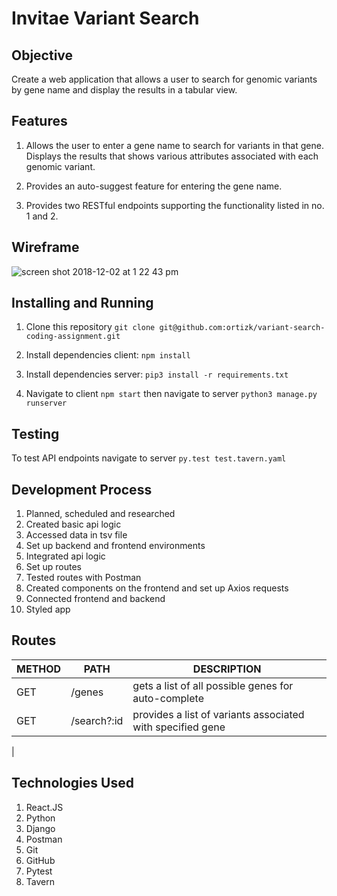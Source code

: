 # Invitae Variant Search

## Objective

Create a web application that allows a user to search for genomic variants by gene name and display the results in a tabular view.

## Features

1.  Allows the user to enter a gene name to search for variants in that gene. Displays the results that shows various attributes associated with each genomic variant.
    
2.  Provides an auto-suggest feature for entering the gene name.
    
3.  Provides two RESTful endpoints supporting the functionality listed in no. 1 and 2.


## Wireframe
![screen shot 2018-12-02 at 1 22 43 pm](https://user-images.githubusercontent.com/34222706/49347356-84c42b80-f652-11e8-884a-ee60f57aea6d.png)


## Installing and Running

1.  Clone this repository `git clone git@github.com:ortizk/variant-search-coding-assignment.git`
    
2.  Install dependencies client: `npm install`

3. Install dependencies server: `pip3 install -r requirements.txt`
    
4.  Navigate to client `npm start` then navigate to server `python3 manage.py runserver`

## Testing

To test API endpoints navigate to server `py.test test.tavern.yaml`

## Development Process

1. Planned, scheduled and researched
2. Created basic api logic 
3. Accessed data in tsv file
4. Set up backend and frontend environments
5. Integrated api logic
6. Set up routes
7. Tested routes with Postman
8. Created components on the frontend and set up Axios requests
9. Connected frontend and backend
10. Styled app


## Routes

|METHOD                |PATH                        |DESCRIPTION                         |
|----------------|-------------------------------|-----------------------------|
|GET|/genes	            |gets a list of all possible genes for auto-complete           |
|GET         |/search?:id          |provides a list of variants associated with specified gene            |
|


## Technologies Used

1.  React.JS
2. Python
3. Django
4. Postman
5. Git
6. GitHub
7. Pytest
8. Tavern